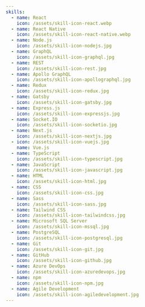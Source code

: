 ```yaml
---
skills:
  - name: React
    icon: /assets/skill-icon-react.webp
  - name: React Native
    icon: /assets/skill-icon-react-native.webp
  - name: Node.js
    icon: /assets/skill-icon-nodejs.jpg
  - name: GraphQL
    icon: /assets/skill-icon-graphql.jpg
  - name: REST
    icon: /assets/skill-icon-rest.jpg
  - name: Apollo GraphQL
    icon: /assets/skill-icon-apollographql.jpg
  - name: Redux
    icon: /assets/skill-icon-redux.jpg
  - name: Gatsby
    icon: /assets/skill-icon-gatsby.jpg
  - name: Express.js
    icon: /assets/skill-icon-expressjs.jpg
  - name: Socket.IO
    icon: /assets/skill-icon-socketio.jpg
  - name: Next.js
    icon: /assets/skill-icon-nextjs.jpg
  - icon: /assets/skill-icon-vuejs.jpg
    name: Vue.js
  - name: TypeScript
    icon: /assets/skill-icon-typescript.jpg
  - name: JavaScript
    icon: /assets/skill-icon-javascript.jpg
  - name: HTML
    icon: /assets/skill-icon-html.jpg
  - name: CSS
    icon: /assets/skill-icon-css.jpg
  - name: Sass
    icon: /assets/skill-icon-sass.jpg
  - name: Tailwind CSS
    icon: /assets/skill-icon-tailwindcss.jpg
  - name: Microsoft SQL Server
    icon: /assets/skill-icon-mssql.jpg
  - name: PostgreSQL
    icon: /assets/skill-icon-postgresql.jpg
  - name: Git
    icon: /assets/skill-icon-git.jpg
  - name: GitHub
    icon: /assets/skill-icon-github.jpg
  - name: Azure DevOps
    icon: /assets/skill-icon-azuredevops.jpg
  - name: npm
    icon: /assets/skill-icon-npm.jpg
  - name: Agile Development
    icon: /assets/skill-icon-agiledevelopment.jpg
---
```

